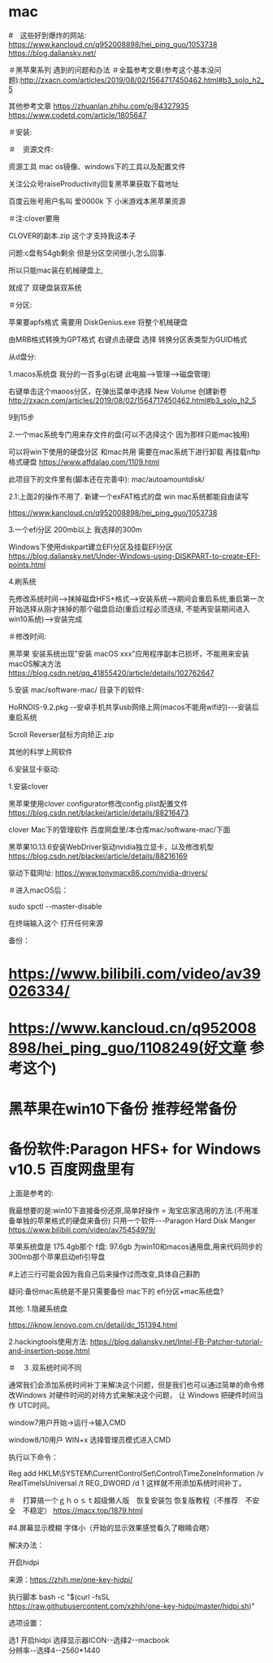 # mac


#　这些好到爆炸的网站:
https://www.kancloud.cn/q952008898/hei_ping_guo/1053738
https://blog.daliansky.net/



＃黑苹果系列 遇到的问题和办法
＃全篇参考文章(参考这个基本没问题):http://zxacn.com/articles/2019/08/02/1564717450462.html#b3_solo_h2_5

其他参考文章
https://zhuanlan.zhihu.com/p/84327935
https://www.codetd.com/article/1805647

＃安装:

＃　资源文件:

资源工具
mac os镜像、windows下的工具以及配置文件

关注公众号raiseProductivity回复黑苹果获取下载地址

百度云账号用户名叫 爱0000k 下
小米游戏本黑苹果资源

＃注:clover要用

CLOVER的副本.zip 这个才支持我这本子


问题:c盘有54gb剩余 但是分区空间很小,怎么回事.

所以只能mac装在机械硬盘上,

就成了 双硬盘装双系统


＃分区:

苹果要apfs格式 需要用 DiskGenius.exe 将整个机械硬盘 

由MRB格式转换为GPT格式 右键点击硬盘 选择 转换分区表类型为GUID格式

从d盘分:

1.macos系统盘 我分的一百多g(右键 此电脑-->管理-->磁盘管理)

右键单击这个maoos分区，在弹出菜单中选择 New Volume 创建新卷
http://zxacn.com/articles/2019/08/02/1564717450462.html#b3_solo_h2_5

9到15步

2.一个mac系统专门用来存文件的盘(可以不选择这个 因为那样只能mac独用)

可以将win下使用的硬盘分区 和mac共用 需要在mac系统下进行卸载 再挂载nftp格式硬盘
https://www.affdalao.com/1109.html

此项目下的文件里有(脚本还在完善中): mac/autoamountdisk/

2.1:上面2的操作不用了.
新建一个exFAT格式的盘 win mac系统都能自由读写

https://www.kancloud.cn/q952008898/hei_ping_guo/1053738

3.一个efi分区 200mb以上 我选择的300m

Windows下使用diskpart建立EFI分区及挂载EFI分区
https://blog.daliansky.net/Under-Windows-using-DISKPART-to-create-EFI-points.html

4.刷系统 

先修改系统时间-->抹掉磁盘HFS+格式-->安装系统-->期间会重启系统,重启第一次开始选择从刚才抹掉的那个磁盘启动(重启过程必须连续,
不能再安装期间进入win10系统)-->安装完成


＃修改时间:

黑苹果 安装系统出现"安装 macOS xxx"应用程序副本已损坏，不能用来安装macOS解决方法
https://blog.csdn.net/qq_41855420/article/details/102762647

5.安装
mac/software-mac/
目录下的软件:

HoRNDIS-9.2.pkg --安卓手机共享usb网络上网(macos不能用wifi的)---安装后重启系统

Scroll Reverser鼠标方向矫正.zip

其他的科学上网软件

6.安装显卡驱动:

1.安装clover

黑苹果使用clover configurator修改config.plist配置文件
https://blog.csdn.net/blackei/article/details/88216473

clover Mac下的管理软件 百度网盘里/本仓库mac/software-mac/下面

黑苹果10.13.6安装WebDriver驱动nvidia独立显卡，以及修改机型
https://blog.csdn.net/blackei/article/details/88216169

驱动下载网址:
https://www.tonymacx86.com/nvidia-drivers/









＃进入macOS后：

sudo spctl --master-disable

在终端输入这个 打开任何来源


备份：

# https://www.bilibili.com/video/av39026334/

# https://www.kancloud.cn/q952008898/hei_ping_guo/1108249(好文章 参考这个)

# 黑苹果在win10下备份 推荐经常备份

# 备份软件:Paragon HFS+ for Windows v10.5 百度网盘里有


上面是参考的:

我最想要的是:win10下直接备份还原,简单好操作 = 淘宝店家选用的方法.(不用准备单独的苹果格式的硬盘来备份)
只用一个软件---Paragon Hard Disk Manger
https://www.bilibili.com/video/av75454979/

苹果系统盘是 175.4gb那个
f盘: 97.6gb 为win10和macos通用盘,用来代码同步的
300mb那个苹果启动efi引导盘

#上述三行可能会因为我自己后来操作过而改变,具体自己斟酌

疑问:备份mac系统是不是只需要备份 mac下的 efi分区+mac系统盘?



其他:
1.隐藏系统盘

https://iknow.lenovo.com.cn/detail/dc_151394.html

2.hackingtools使用方法:
https://blog.daliansky.net/Intel-FB-Patcher-tutorial-and-insertion-pose.html

＃　３.双系统时间不同

通常我们会添加系统时间补丁来解决这个问题，但是我们也可以通过简单的命令修改Windows 对硬件时间的对待方式来解决这个问题， 让 Windows 把硬件时间当作 UTC时间。

window7用户开始->运行->输入CMD

window8/10用户 WIN+x 选择管理员模式进入CMD

执行以下命令：

Reg add HKLM\SYSTEM\CurrentControlSet\Control\TimeZoneInformation /v RealTimeIsUniversal /t REG_DWORD /d 1
这样就不用添加系统时间补丁。


＃　打算搞一个ｇｈｏｓｔ超级懒人版　恢复安装包
恢复版教程（不推荐　不安全　不稳定）
https://macx.top/1879.html


#4.屏幕显示模糊 字体小（开始的显示效果感觉看久了眼睛会瞎）

解决办法：

开启hidpi

来源：https://zhih.me/one-key-hidpi/

执行脚本
bash -c "$(curl -fsSL https://raw.githubusercontent.com/xzhih/one-key-hidpi/master/hidpi.sh)"

选项设置：

选1 开启hidpi
选择显示器ICON--选择2--macbook  
分辨率--选择4--2560*1440


